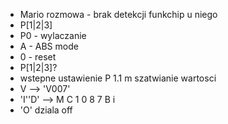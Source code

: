 - Mario rozmowa - brak detekcji funkchip u niego
- P[1|2|3]
- P0 - wylaczanie
- A - ABS mode
- 0 - reset
- P[1|2|3]?
- wstepne ustawienie P 1.1 m szatwianie wartosci
- V --> 'V007'
- 'I''D' --> M   C   1   0   8   7   B   i 
- 'O' dziala off



